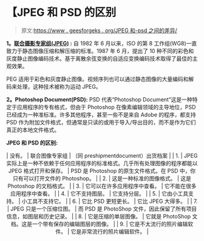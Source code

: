 # 【JPEG 和 PSD 的区别

> 原文:[https://www . geesforgeks . org/JPEG 和-psd 之间的差异/](https://www.geeksforgeeks.org/difference-between-jpeg-and-psd/)

**1。[联合摄影专家组(JPEG)](https://www.geeksforgeeks.org/jpeg-full-form/) :**
自 1982 年 6 月以来，ISO 的第 8 工作组(WG8)一直致力于静态图像压缩和解压缩的标准。1987 年 6 月，提出了 10 种不同的彩色和灰度静止图像编码技术。基于离散余弦变换的自适应变换编码技术取得了最佳的主观效果。

PEG 适用于彩色和灰度静止图像。视频序列也可以通过静态图像的大量编码和解码来处理，这种技术被称为运动 JPEG。

**2。Photoshop Document(PSD):**
PSD 代表“Photoshop Document”这是一种特定于应用程序的专有格式，但由于 Photoshop 在像素编辑领域的主导地位，PSD 已经成为一种准标准。许多其他程序，甚至一些不是来自 Adobe 的程序，都支持 PSD 作为附加文件格式，但通常是只读的或用于导入/导出目的，而不是作为它们真正的本地文件格式。

**JPEG 和 PSD 的区别:**

<center>

| 没有。 | 联合图像专家组 | （同 preshipmentdocument）出货档案 |
| 1. | JPEG 实际上是一种不依赖于任何应用程序的标准格式。几乎所有处理图像的程序都能以 JPEG 格式打开和保存。 | PSD 是 Photoshop 的原生文件格式。在 PSD 中，你只有可以打开文件的 Photoshop。 |
| 2. | 这是一种标准的图像格式。 | 这是 Photoshop 的文档格式。 |
| 3. | 它可以在许多应用程序中查看。 | 它不能在很多应用程序中查看。 |
| 4. | 它不支持图层。 | 它支持分层。 |
| 5. | 它由小工具支持。 | 小工具不支持它。 |
| 6. | 它比 PSD 更短更长。 | 它比 JPEG 大得多。 |
| 7. | JPEG 只是一个压缩位图。 | 而 PSD 是 PhotoShop 文件，因此保留了所有项目信息，如图层和历史记录。 |
| 8. | 它是压缩的单层图像。 | 它就是 PhotoShop 文档。这是一个带有保存的编辑图层的图像。 |
| 9. | 它是不太流行的照片编辑软件。 | 它是非常流行的照片编辑软件。 |

</center>